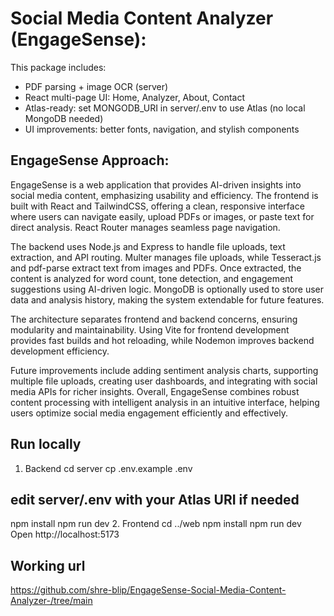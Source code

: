 # Social Media Content Analyzer (EngageSense):

This package includes:
- PDF parsing + image OCR (server)
- React multi-page UI: Home, Analyzer, About, Contact
- Atlas-ready: set MONGODB_URI in server/.env to use Atlas (no local MongoDB needed)
- UI improvements: better fonts, navigation, and stylish components


## EngageSense Approach:
EngageSense is a web application that provides AI-driven insights into social media content, emphasizing usability and efficiency. The frontend is built with React and TailwindCSS, offering a clean, responsive interface where users can navigate easily, upload PDFs or images, or paste text for direct analysis. React Router manages seamless page navigation.

The backend uses Node.js and Express to handle file uploads, text extraction, and API routing. Multer manages file uploads, while Tesseract.js and pdf-parse extract text from images and PDFs. Once extracted, the content is analyzed for word count, tone detection, and engagement suggestions using AI-driven logic. MongoDB is optionally used to store user data and analysis history, making the system extendable for future features.

The architecture separates frontend and backend concerns, ensuring modularity and maintainability. Using Vite for frontend development provides fast builds and hot reloading, while Nodemon improves backend development efficiency.

Future improvements include adding sentiment analysis charts, supporting multiple file uploads, creating user dashboards, and integrating with social media APIs for richer insights. Overall, EngageSense combines robust content processing with intelligent analysis in an intuitive interface, helping users optimize social media engagement efficiently and effectively.


## Run locally
1. Backend
   cd server
   cp .env.example .env
## edit server/.env with your Atlas URI if needed
   npm install
   npm run dev
2. Frontend
   cd ../web
   npm install
   npm run dev
Open http://localhost:5173
## Working url
https://github.com/shre-blip/EngageSense-Social-Media-Content-Analyzer-/tree/main
